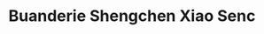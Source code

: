 ---
title: "Buanderie Shengchen Xiao Senc"
url: /montreal/buanderie-shengchen-xiao-senc/
shop: laundry
---